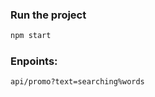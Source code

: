 ### Run the project

```bash
npm start
```

### Enpoints:

```bash
api/promo?text=searching%words
```